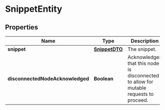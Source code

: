 
# SnippetEntity

## Properties
Name | Type | Description | Notes
------------ | ------------- | ------------- | -------------
**snippet** | [**SnippetDTO**](SnippetDTO.md) | The snippet. |  [optional]
**disconnectedNodeAcknowledged** | **Boolean** | Acknowledges that this node is disconnected to allow for mutable requests to proceed. |  [optional]



